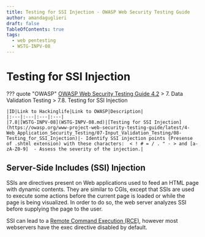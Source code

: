 ```yaml
---
title: Testing for SSI Injection - OWASP Web Security Testing Guide 
author: amandaguglieri
draft: false
TableOfContents: true
tags:
  - web pentesting
  - WSTG-INPV-08
---
```

# Testing for SSI Injection

??? quote "OWASP"
		[OWASP Web Security Testing Guide 4.2](index.md) > 7. Data Validation Testing > 7.8. Testing for SSI Injection

	|ID|Link to Hackinglife|Link to OWASP|Description|
	|:---|:---|:---|:---|
	|7.8|[WSTG-INPV-08](WSTG-INPV-08.md)|[Testing for SSI Injection](https://owasp.org/www-project-web-security-testing-guide/latest/4-Web_Application_Security_Testing/07-Input_Validation_Testing/08-Testing_for_SSI_Injection)|- Identify SSI injection points (Presense of .shtml extension) with these characters:  < ! # = / . " - > and [a-zA-Z0-9]  - Assess the severity of the injection.|


## Server-Side Includes (SSI) Injection

SSIs are directives present on Web applications used to feed an HTML page with dynamic contents. They are similar to CGIs, except that SSIs are used to execute some actions before the current page is loaded or while the page is being visualized. In order to do so, the web server analyzes SSI before supplying the page to the user.

SSI can lead to a [Remote Command Execution (RCE)](../webexploitation/remote-code-execution-rce.md), however most webservers have the exec directive disabled by default.